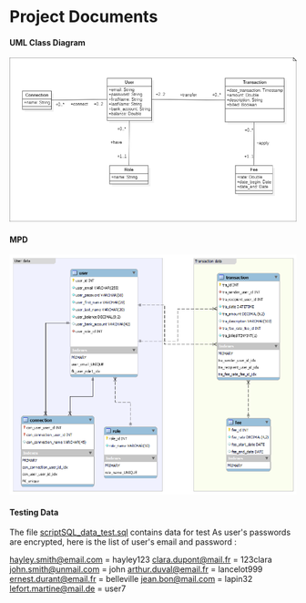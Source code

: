 # Project Documents

#### UML Class Diagram

![Diagramme de classe UML](./project_resources/diagrammeUML.png)



#### MPD

![Modèle physique de données](./project_resources/MPD.png)


#### Testing Data

The file [scriptSQL_data_test.sql](./project_resources/scriptSQL_data_test.sql) contains data for test
As user's passwords are encrypted, here is the list of user's email and password :

hayley.smith@email.com = hayley123
clara.dupont@mail.fr   = 123clara
john.smith@unmail.com  = john
arthur.duval@email.fr  = lancelot999
ernest.durant@email.fr = belleville
jean.bon@mail.com      = lapin32
lefort.martine@mail.de = user7



